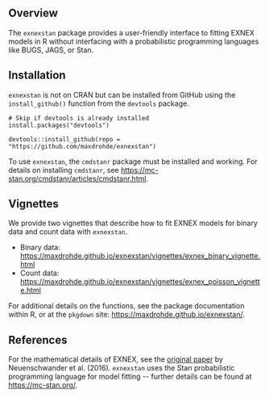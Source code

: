 ## Overview

The `exnexstan` package provides a user-friendly interface to fitting EXNEX models in R without interfacing with a probabilistic programming languages like BUGS, JAGS, or Stan.

## Installation

`exnexstan` is not on CRAN but can be installed from GitHub using the `install_github()` function from the `devtools` package.

```
# Skip if devtools is already installed
install.packages("devtools")

devtools::install_github(repo = "https://github.com/maxdrohde/exnexstan")
```

To use `exnexstan`, the `cmdstanr` package must be installed and working. For details on installing `cmdstanr`, see <https://mc-stan.org/cmdstanr/articles/cmdstanr.html>.

## Vignettes

We provide two vignettes that describe how to fit EXNEX models for binary data and count data with `exnexstan`.

- Binary data: <https://maxdrohde.github.io/exnexstan/vignettes/exnex_binary_vignette.html>
- Count data: <https://maxdrohde.github.io/exnexstan/vignettes/exnex_poisson_vignette.html>

For additional details on the functions, see the package documentation within R, or at the `pkgdown` site: <https://maxdrohde.github.io/exnexstan/>.

## References

For the mathematical details of EXNEX, see the [original paper](https://doi.org/10.1002/pst.1730) by Neuenschwander et al. (2016). `exnexstan` uses the Stan probabilistic programming language for model fitting -- further details can be found at <https://mc-stan.org/>.
